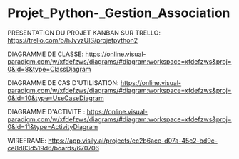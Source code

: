 # Projet_Python-_Gestion_Association

PRESENTATION DU PROJET KANBAN SUR TRELLO:
https://trello.com/b/hJvvzUlS/projetpython2

DIAGRAMME DE CLASSE:
https://online.visual-paradigm.com/w/xfdefzws/diagrams/#diagram:workspace=xfdefzws&proj=0&id=8&type=ClassDiagram

DIAGRAMME DE CAS D'UTILISATION:
https://online.visual-paradigm.com/w/xfdefzws/diagrams/#diagram:workspace=xfdefzws&proj=0&id=10&type=UseCaseDiagram

DIAGRAMME D'ACTIVITE :
https://online.visual-paradigm.com/w/xfdefzws/diagrams/#diagram:workspace=xfdefzws&proj=0&id=11&type=ActivityDiagram

WIREFRAME:
https://app.visily.ai/projects/ec2b6ace-d07a-45c2-bd9c-ce8d83d519d6/boards/670706
